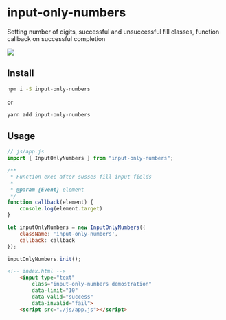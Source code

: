 # input-only-numbers

Setting number of digits, successful and unsuccessful fill classes, function callback on successful completion

![](https://habrastorage.org/webt/lt/ij/yv/ltijyvo4sdcwhwaxfxzpkuuexq4.gif)

## Install
```bash
npm i -S input-only-numbers
```
or
```bash
yarn add input-only-numbers
```
## Usage
```javascript
// js/app.js
import { InputOnlyNumbers } from "input-only-numbers";

/**
 * Function exec after susses fill input fields
 * 
 * @param {Event} element 
 */
function callback(element) {
    console.log(element.target)
}

let inputOnlyNumbers = new InputOnlyNumbers({
    className: 'input-only-numbers',
    callback: callback
});

inputOnlyNumbers.init();
```
```html
<!-- index.html -->
    <input type="text"
        class="input-only-numbers demostration"
        data-limit="10"
        data-valid="success"
        data-invalid="fail">
    <script src="./js/app.js"></script>
```



